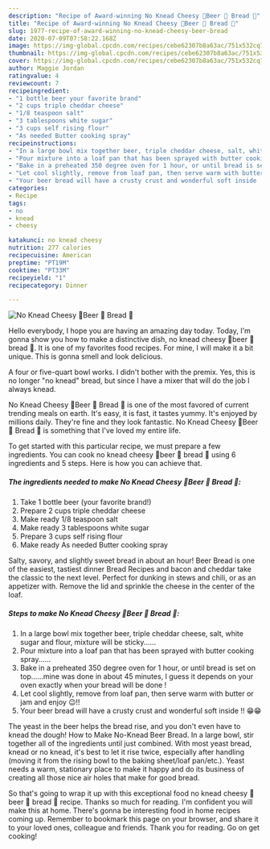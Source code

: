 ```yaml
---
description: "Recipe of Award-winning No Knead Cheesy 🧀Beer 🍺 Bread 🍞"
title: "Recipe of Award-winning No Knead Cheesy 🧀Beer 🍺 Bread 🍞"
slug: 1977-recipe-of-award-winning-no-knead-cheesy-beer-bread
date: 2020-07-09T07:58:22.168Z
image: https://img-global.cpcdn.com/recipes/cebe62307b8a63ac/751x532cq70/no-knead-cheesy-🧀beer-🍺-bread-🍞-recipe-main-photo.jpg
thumbnail: https://img-global.cpcdn.com/recipes/cebe62307b8a63ac/751x532cq70/no-knead-cheesy-🧀beer-🍺-bread-🍞-recipe-main-photo.jpg
cover: https://img-global.cpcdn.com/recipes/cebe62307b8a63ac/751x532cq70/no-knead-cheesy-🧀beer-🍺-bread-🍞-recipe-main-photo.jpg
author: Maggie Jordan
ratingvalue: 4
reviewcount: 7
recipeingredient:
- "1 bottle beer your favorite brand"
- "2 cups triple cheddar cheese"
- "1/8 teaspoon salt"
- "3 tablespoons white sugar"
- "3 cups self rising flour"
- "As needed Butter cooking spray"
recipeinstructions:
- "In a large bowl mix together beer, triple cheddar cheese, salt, white sugar and flour, mixture will be sticky......"
- "Pour mixture into a loaf pan that has been sprayed with butter cooking spray......"
- "Bake in a preheated 350 degree oven for 1 hour, or until bread is set on top......mine was done in about 45 minutes, I guess it depends on your oven exactly when your bread will be done !"
- "Let cool slightly, remove from loaf pan, then serve warm with butter or jam and enjoy 😉!!"
- "Your beer bread will have a crusty crust and wonderful soft inside !! 😁😁"
categories:
- Recipe
tags:
- no
- knead
- cheesy

katakunci: no knead cheesy 
nutrition: 277 calories
recipecuisine: American
preptime: "PT19M"
cooktime: "PT33M"
recipeyield: "1"
recipecategory: Dinner

---
```



![No Knead Cheesy 🧀Beer 🍺 Bread 🍞](https://img-global.cpcdn.com/recipes/cebe62307b8a63ac/751x532cq70/no-knead-cheesy-🧀beer-🍺-bread-🍞-recipe-main-photo.jpg)

Hello everybody, I hope you are having an amazing day today. Today, I'm gonna show you how to make a distinctive dish, no knead cheesy 🧀beer 🍺 bread 🍞. It is one of my favorites food recipes. For mine, I will make it a bit unique. This is gonna smell and look delicious.

A four or five-quart bowl works. I didn&#39;t bother with the premix. Yes, this is no longer &#34;no knead&#34; bread, but since I have a mixer that will do the job I always knead.

No Knead Cheesy 🧀Beer 🍺 Bread 🍞 is one of the most favored of current trending meals on earth. It's easy, it is fast, it tastes yummy. It's enjoyed by millions daily. They're fine and they look fantastic. No Knead Cheesy 🧀Beer 🍺 Bread 🍞 is something that I've loved my entire life.


To get started with this particular recipe, we must prepare a few ingredients. You can cook no knead cheesy 🧀beer 🍺 bread 🍞 using 6 ingredients and 5 steps. Here is how you can achieve that.

<!--inarticleads1-->

##### The ingredients needed to make No Knead Cheesy 🧀Beer 🍺 Bread 🍞:

1. Take 1 bottle beer (your favorite brand!)
1. Prepare 2 cups triple cheddar cheese
1. Make ready 1/8 teaspoon salt
1. Make ready 3 tablespoons white sugar
1. Prepare 3 cups self rising flour
1. Make ready As needed Butter cooking spray


Salty, savory, and slightly sweet bread in about an hour! Beer Bread is one of the easiest, tastiest dinner Bread Recipes and bacon and cheddar take the classic to the next level. Perfect for dunking in stews and chili, or as an appetizer with. Remove the lid and sprinkle the cheese in the center of the loaf. 

<!--inarticleads2-->

##### Steps to make No Knead Cheesy 🧀Beer 🍺 Bread 🍞:

1. In a large bowl mix together beer, triple cheddar cheese, salt, white sugar and flour, mixture will be sticky......
1. Pour mixture into a loaf pan that has been sprayed with butter cooking spray......
1. Bake in a preheated 350 degree oven for 1 hour, or until bread is set on top......mine was done in about 45 minutes, I guess it depends on your oven exactly when your bread will be done !
1. Let cool slightly, remove from loaf pan, then serve warm with butter or jam and enjoy 😉!!
1. Your beer bread will have a crusty crust and wonderful soft inside !! 😁😁


The yeast in the beer helps the bread rise, and you don&#39;t even have to knead the dough! How to Make No-Knead Beer Bread. In a large bowl, stir together all of the ingredients until just combined. With most yeast bread, knead or no knead, it&#39;s best to let it rise twice, especially after handling (moving it from the rising bowl to the baking sheet/loaf pan/etc.). Yeast needs a warm, stationary place to make it happy and do its business of creating all those nice air holes that make for good bread. 

So that's going to wrap it up with this exceptional food no knead cheesy 🧀beer 🍺 bread 🍞 recipe. Thanks so much for reading. I'm confident you will make this at home. There's gonna be interesting food in home recipes coming up. Remember to bookmark this page on your browser, and share it to your loved ones, colleague and friends. Thank you for reading. Go on get cooking!
